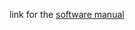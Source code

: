 
 link for the [software manual](https://georgest347.github.io/MATH-5620/softwareManual/softwareManual) 

